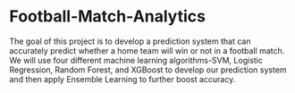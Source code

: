 # Football-Match-Analytics
The goal of this project is to develop a prediction system that can accurately predict whether a home team will win or not in a football match. We will use four different machine learning algorithms-SVM, Logistic Regression, Random Forest, and XGBoost to develop our prediction system and then apply Ensemble Learning to further boost accuracy. 
